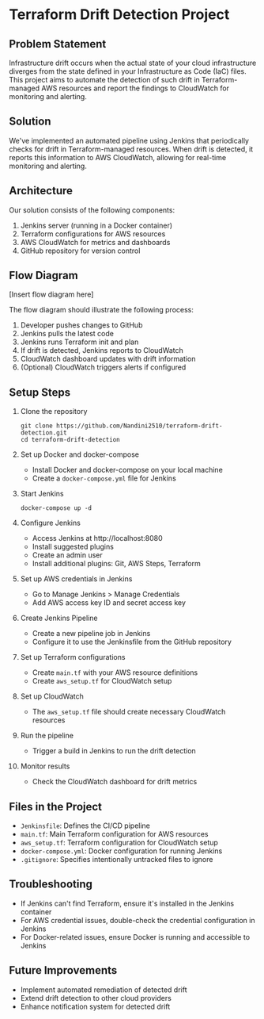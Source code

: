 # Terraform Drift Detection Project

## Problem Statement
Infrastructure drift occurs when the actual state of your cloud infrastructure diverges from the state defined in your Infrastructure as Code (IaC) files. This project aims to automate the detection of such drift in Terraform-managed AWS resources and report the findings to CloudWatch for monitoring and alerting.

## Solution
We've implemented an automated pipeline using Jenkins that periodically checks for drift in Terraform-managed resources. When drift is detected, it reports this information to AWS CloudWatch, allowing for real-time monitoring and alerting.

## Architecture
Our solution consists of the following components:
1. Jenkins server (running in a Docker container)
2. Terraform configurations for AWS resources
3. AWS CloudWatch for metrics and dashboards
4. GitHub repository for version control

## Flow Diagram
[Insert flow diagram here]

The flow diagram should illustrate the following process:
1. Developer pushes changes to GitHub
2. Jenkins pulls the latest code
3. Jenkins runs Terraform init and plan
4. If drift is detected, Jenkins reports to CloudWatch
5. CloudWatch dashboard updates with drift information
6. (Optional) CloudWatch triggers alerts if configured

## Setup Steps
1. Clone the repository
   ```
   git clone https://github.com/Nandini2510/terraform-drift-detection.git
   cd terraform-drift-detection
   ```

2. Set up Docker and docker-compose
   - Install Docker and docker-compose on your local machine
   - Create a `docker-compose.yml` file for Jenkins

3. Start Jenkins
   ```
   docker-compose up -d
   ```

4. Configure Jenkins
   - Access Jenkins at http://localhost:8080
   - Install suggested plugins
   - Create an admin user
   - Install additional plugins: Git, AWS Steps, Terraform

5. Set up AWS credentials in Jenkins
   - Go to Manage Jenkins > Manage Credentials
   - Add AWS access key ID and secret access key

6. Create Jenkins Pipeline
   - Create a new pipeline job in Jenkins
   - Configure it to use the Jenkinsfile from the GitHub repository

7. Set up Terraform configurations
   - Create `main.tf` with your AWS resource definitions
   - Create `aws_setup.tf` for CloudWatch setup

8. Set up CloudWatch
   - The `aws_setup.tf` file should create necessary CloudWatch resources

9. Run the pipeline
   - Trigger a build in Jenkins to run the drift detection

10. Monitor results
    - Check the CloudWatch dashboard for drift metrics

## Files in the Project
- `Jenkinsfile`: Defines the CI/CD pipeline
- `main.tf`: Main Terraform configuration for AWS resources
- `aws_setup.tf`: Terraform configuration for CloudWatch setup
- `docker-compose.yml`: Docker configuration for running Jenkins
- `.gitignore`: Specifies intentionally untracked files to ignore

## Troubleshooting
- If Jenkins can't find Terraform, ensure it's installed in the Jenkins container
- For AWS credential issues, double-check the credential configuration in Jenkins
- For Docker-related issues, ensure Docker is running and accessible to Jenkins

## Future Improvements
- Implement automated remediation of detected drift
- Extend drift detection to other cloud providers
- Enhance notification system for detected drift